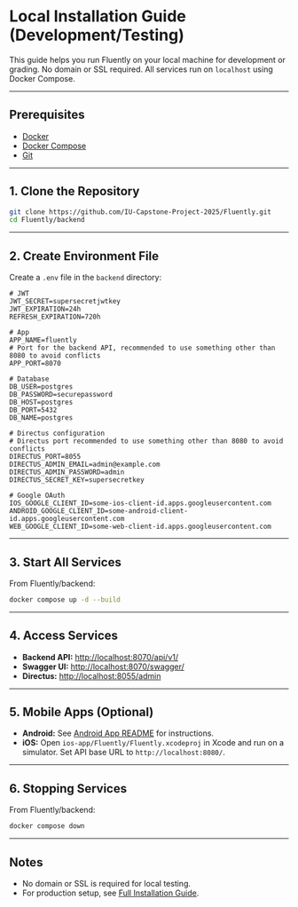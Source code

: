 # Local Installation Guide (Development/Testing)

This guide helps you run Fluently on your local machine for development or grading. No domain or SSL required. All services run on `localhost` using Docker Compose.

---

## Prerequisites
- [Docker](https://docs.docker.com/get-docker/)
- [Docker Compose](https://docs.docker.com/compose/install/)
- [Git](https://git-scm.com/)

---

## 1. Clone the Repository
```bash
git clone https://github.com/IU-Capstone-Project-2025/Fluently.git
cd Fluently/backend
```

---

## 2. Create Environment File
Create a `.env` file in the `backend` directory:
```env
# JWT
JWT_SECRET=supersecretjwtkey
JWT_EXPIRATION=24h
REFRESH_EXPIRATION=720h

# App
APP_NAME=fluently
# Port for the backend API, recommended to use something other than 8080 to avoid conflicts
APP_PORT=8070 

# Database
DB_USER=postgres
DB_PASSWORD=securepassword
DB_HOST=postgres
DB_PORT=5432
DB_NAME=postgres

# Directus configuration
# Directus port recommended to use something other than 8080 to avoid conflicts
DIRECTUS_PORT=8055
DIRECTUS_ADMIN_EMAIL=admin@example.com
DIRECTUS_ADMIN_PASSWORD=admin
DIRECTUS_SECRET_KEY=supersecretkey

# Google OAuth
IOS_GOOGLE_CLIENT_ID=some-ios-client-id.apps.googleusercontent.com
ANDROID_GOOGLE_CLIENT_ID=some-android-client-id.apps.googleusercontent.com
WEB_GOOGLE_CLIENT_ID=some-web-client-id.apps.googleusercontent.com
```

---

## 3. Start All Services
From Fluently/backend:
```bash
docker compose up -d --build
```

---

## 4. Access Services
- **Backend API:** [http://localhost:8070/api/v1/](http://localhost:8080/api/v1/)
- **Swagger UI:** [http://localhost:8070/swagger/](http://localhost:8080/swagger/)
- **Directus:** [http://localhost:8055/admin](http://localhost:8055/)

---

## 5. Mobile Apps (Optional)
- **Android:** See [Android App README](android-app/README.md) for instructions.
- **iOS:** Open `ios-app/Fluently/Fluently.xcodeproj` in Xcode and run on a simulator. Set API base URL to `http://localhost:8080/`.

---

## 6. Stopping Services
From Fluently/backend:
```bash
docker compose down
```

---

## Notes
- No domain or SSL is required for local testing.
- For production setup, see [Full Installation Guide](Install_Full.md).
